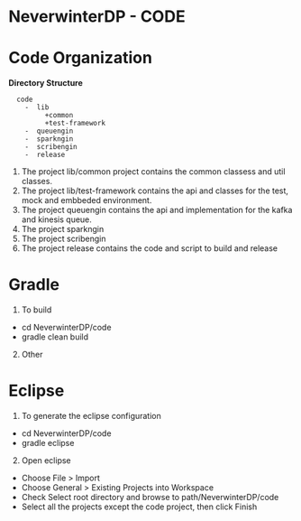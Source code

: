 NeverwinterDP - CODE
=============

Code Organization
======

**Directory Structure**

  
```
  code
    -  lib
         +common
         +test-framework
    -  queuengin
    -  sparkngin
    -  scribengin
    -  release
```

1. The project lib/common project contains the common classess and util classes.
2. The project lib/test-framework contains the api and classes for the test, mock and embbeded environment.
3. The project queuengin contains the api and implementation for the kafka and kinesis queue.
4. The project sparkngin 
5. The project scribengin
6. The project release contains the code and script to build and release

Gradle
======


1. To build
  - cd NeverwinterDP/code
  - gradle clean build
2. Other 

Eclipse
====

1. To generate the eclipse configuration
  - cd NeverwinterDP/code
  - gradle eclipse
2. Open eclipse
  - Choose File > Import
  - Choose General > Existing Projects into Workspace
  - Check Select root directory and browse to path/NeverwinterDP/code
  - Select all the projects except the code project, then click Finish
